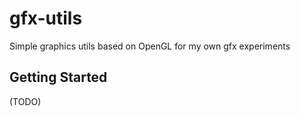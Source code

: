 # gfx-utils
Simple graphics utils based on OpenGL for my own gfx experiments

## Getting Started
(TODO)
